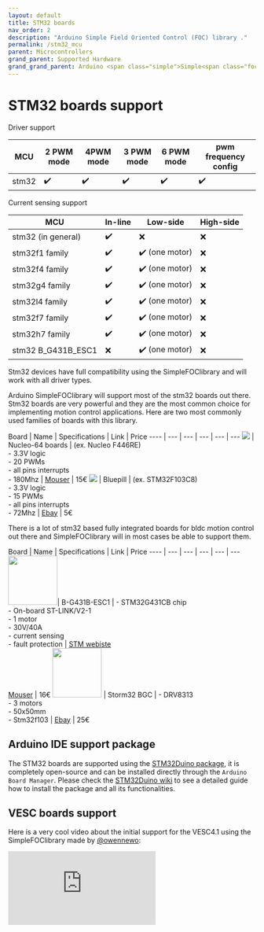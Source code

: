 ```yaml
---
layout: default
title: STM32 boards
nav_order: 2
description: "Arduino Simple Field Oriented Control (FOC) library ."
permalink: /stm32_mcu
parent: Microcontrollers
grand_parent: Supported Hardware
grand_grand_parent: Arduino <span class="simple">Simple<span class="foc">FOC</span>library</span>
---
```


# STM32 boards support


Driver support

MCU | 2 PWM mode | 4PWM mode | 3 PWM mode | 6 PWM mode | pwm frequency config 
--- | --- |--- |--- |--- |--- 
stm32 | ✔️ | ✔️ | ✔️ | ✔️ | ✔️

Current sensing support

MCU | In-line | Low-side | High-side
--- | --- |--- |--- 
stm32 (in general) | ✔️ | ❌ |  ❌
stm32f1 family | ✔️ | ✔️ (one motor) |  ❌
stm32f4 family | ✔️ | ✔️ (one motor) |  ❌
stm32g4 family | ✔️ | ✔️ (one motor) |  ❌
stm32l4 family | ✔️ | ✔️ (one motor) |  ❌
stm32f7 family | ✔️ | ✔️ (one motor) |  ❌
stm32h7 family | ✔️ | ✔️ (one motor) |  ❌
stm32 B_G431B_ESC1 | ❌ | ✔️ (one motor) |  ❌

Stm32 devices have full compatibility using the <span class="simple">Simple<span class="foc">FOC</span>library</span> and will work with all driver types.

Arduino <span class="simple">Simple<span class="foc">FOC</span>library</span> will support most of the stm32 boards out there. Stm32 boards are very powerful and they are the most common choice for implementing motion control applications. Here are two most commonly used families of boards with this library. 

 Board | Name | Specifications | Link | Price
---- | --- | --- | --- | --- | ---
[<img src="extras/Images/nucleo.jpg" class="imgtable150">](https://www.mouser.fr/ProductDetail/STMicroelectronics/NUCLEO-F446RE?qs=%2Fha2pyFaduj0LE%252BzmDN2WNd7nDNNMR7%2Fr%2FThuKnpWrd0IvwHkOHrpg%3D%3D) | Nucleo-64 boards | (ex. Nucleo F446RE)<br>- 3.3V logic<br> - 20 PWMs <br>- all pins interrupts<br>- 180Mhz | [Mouser](https://www.mouser.fr/ProductDetail/STMicroelectronics/NUCLEO-F446RE?qs=%2Fha2pyFaduj0LE%252BzmDN2WNd7nDNNMR7%2Fr%2FThuKnpWrd0IvwHkOHrpg%3D%3D) | 15€
[<img src="extras/Images/bluepill.jpg" class="imgtable150">](https://www.ebay.com/itm/STM32F103C8T6-ARM-STM32-Dev-Development-Board-Module-Blue-Pill-BluePill/292145343898?hash=item4405382d9a:g:nZoAAOSwH-dZ6oaf) | Bluepill | (ex. STM32F103C8)<br>- 3.3V logic<br> - 15 PWMs <br>- all pins interrupts<br>- 72Mhz | [Ebay](https://www.ebay.com/itm/STM32F103C8T6-ARM-STM32-Dev-Development-Board-Module-Blue-Pill-BluePill/292145343898?hash=item4405382d9a:g:nZoAAOSwH-dZ6oaf) | 5€


There is a lot of stm32 based fully integrated boards for bldc motion control out there and <span class="simple">Simple<span class="foc">FOC</span>library</span> will in most cases be able to support them. 

 Board | Name | Specifications | Link | Price
---- | --- | --- | --- | --- | ---
[<img src="extras/Images/B-G431B-ESC1_SPL.jpg" style="height:100px">](https://www.st.com/en/evaluation-tools/b-g431b-esc1.html)| B-G431B-ESC1 | - STM32G431CB chip <br> - On-board ST-LINK/V2-1 <br> - 1 motor <br>- 30V/40A <br> - current sensing  <br> - fault protection     | [STM webiste](https://www.st.com/en/evaluation-tools/b-g431b-esc1.html) <br> [Mouser](https://eu.mouser.com/ProductDetail/STMicroelectronics/B-G431B-ESC1/?qs=%2Fha2pyFaduj9HtQf9%2FgsBmvGqEl7EbEPOyTxg06xIidkuUIykXhpkA%3D%3D) | 16€
[<img src="extras/Images/strom.jpg" style="height:100px">](https://www.ebay.com/itm/Storm32-BGC-32Bit-3-Axis-Brushless-Gimbal-Controller-V1-32-DRV8313-Motor-Driver/174343022855?hash=item2897a76907:g:20YAAOSwbEhfBo28) | Storm32 BGC | - DRV8313 <br> - 3 motors  <br> - 50x50mm <br> - Stm32f103 | [Ebay](https://www.ebay.com/itm/Storm32-BGC-32Bit-3-Axis-Brushless-Gimbal-Controller-V1-32-DRV8313-Motor-Driver/174343022855?hash=item2897a76907:g:20YAAOSwbEhfBo28) | 25€

## Arduino IDE support package

The STM32 boards are supported using the [STM32Duino package](https://github.com/stm32duino), it is completely open-source and can be installed directly through the `Arduino Board Manager`.
Please check the [STM32Duino wiki](https://github.com/stm32duino/wiki/wiki/Getting-Started) to see a detailed guide how to install the package and all its functionalities.

## VESC boards support
Here is a very cool video about the initial support for the VESC4.1 using the <span class="simple">Simple<span class="foc">FOC</span>library</span> made by [@owennewo](https://github.com/owennewo):
<iframe class="youtube" src="https://www.youtube.com/embed/B5qq-aBI2XA" frameborder="0" allow="accelerometer; autoplay; encrypted-media; gyroscope; picture-in-picture" allowfullscreen></iframe>